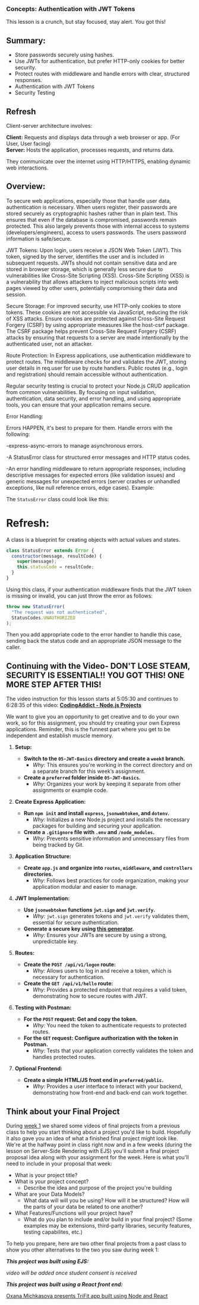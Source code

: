 
### Concepts: Authentication with JWT Tokens

This lesson is a crunch, but stay focused, stay alert. You got this!

## Summary:

 - Store passwords securely using hashes.
 - Use JWTs for authentication, but prefer HTTP-only cookies for better security.
 - Protect routes with middleware and handle errors with clear, structured responses.
 - Authentication with JWT Tokens
 - Security Testing

## Refresh
Client-server architecture involves:

**Client:** Requests and displays data through a web browser or app. (For User, User facing)</br>
**Server:** Hosts the application, processes requests, and returns data.

They communicate over the internet using HTTP/HTTPS, enabling dynamic web interactions.

## Overview: 

To secure web applications, especially those that handle user data, authentication is necessary. When users register, their passwords are stored securely as cryptographic hashes rather than in plain text. This ensures that even if the database is compromised, passwords remain protected. This also largely prevents those with internal access to systems (developers/engineers), access to users passwords. The users password information is safe/secure.

JWT Tokens: Upon login, users receive a JSON Web Token (JWT). This token, signed by the server, identifies the user and is included in subsequent requests. JWTs should not contain sensitive data and are stored in browser storage, which is generally less secure due to vulnerabilities like Cross-Site Scripting (XSS). Cross-Site Scripting (XSS) is a vulnerability that allows attackers to inject malicious scripts into web pages viewed by other users, potentially compromising their data and session.

Secure Storage: For improved security, use HTTP-only cookies to store tokens. These cookies are not accessible via JavaScript, reducing the risk of XSS attacks. Ensure cookies are protected against Cross-Site Request Forgery (CSRF) by using appropriate measures like the host-csrf package. The CSRF package helps prevent Cross-Site Request Forgery (CSRF) attacks by ensuring that requests to a server are made intentionally by the authenticated user, not an attacker.

Route Protection: In Express applications, use authentication middleware to protect routes. The middleware checks for and validates the JWT, storing user details in req.user for use by route handlers. Public routes (e.g., login and registration) should remain accessible without authentication.

Regular security testing is crucial to protect your Node.js CRUD application from common vulnerabilities. By focusing on input validation, authentication, data security, and error handling, and using appropriate tools, you can ensure that your application remains secure.

Error Handling: 

Errors HAPPEN, it's best to prepare for them. Handle errors with the following: 

-express-async-errors to manage asynchronous errors.

-A StatusError class for structured error messages and HTTP status codes.

-An error handling middleware to return appropriate responses, including descriptive messages for expected errors (like validation issues) and generic messages for unexpected errors (server crashes or unhandled exceptions, like null reference errors, edge cases).
Example: 

The `StatusError` class could look like this:

# Refresh:
A class is a blueprint for creating objects with actual values and states.

```javascript
class StatusError extends Error {
  constructor(message, resultCode) {
    super(message);
    this.statusCode = resultCode;
  }
}
```

Using this class, if your authentication middleware finds that the JWT token is missing or invalid, you can just throw the error as follows:

```javascript
throw new StatusError(
  "The request was not authenticated",
  StatusCodes.UNAUTHORIZED
);
```

Then you add appropriate code to the error handler to handle this case, sending back the status code and an appropriate JSON message to the caller.


## Continuing with the Video- DON'T LOSE STEAM, SECURITY IS ESSENTIAL!! YOU GOT THIS! ONE MORE STEP AFTER THIS!

The video instruction for this lesson starts at 5:05:30 and continues to 6:28:35 of this video:
**[CodingAddict - Node.js Projects](https://youtu.be/rltfdjcXjmk?t=18325)**


We want to give you an opportunity to get creative and to do your own work, so for this assignment, you should try creating your own Express applications. Reminder, this is the funnest part where you get to be independent and establish muscle memory. 



1. **Setup:**
   - **Switch to the `05-JWT-Basics` directory and create a `week8` branch.**
     - *Why:* This ensures you're working in the correct directory and on a separate branch for this week’s assignment.
   - **Create a `preferred` folder inside `05-JWT-Basics`.**
     - *Why:* Organizes your work by keeping it separate from other assignments or example code.

2. **Create Express Application:**
   - **Run `npm init` and install `express`, `jsonwebtoken`, and `dotenv`.**
     - *Why:* Initializes a new Node.js project and installs the necessary packages for building and securing your application.
   - **Create a `.gitignore` file with `.env` and `/node_modules`.**
     - *Why:* Prevents sensitive information and unnecessary files from being tracked by Git.

3. **Application Structure:**
   - **Create `app.js` and organize into `routes`, `middleware`, and `controllers` directories.**
     - *Why:* Follows best practices for code organization, making your application modular and easier to manage.

4. **JWT Implementation:**
   - **Use `jsonwebtoken` functions `jwt.sign` and `jwt.verify`.**
     - *Why:* `jwt.sign` generates tokens and `jwt.verify` validates them, essential for secure authentication.
   - **Generate a secure key using [this generator](https://www.random.org/strings/).**
     - *Why:* Ensures your JWTs are secure by using a strong, unpredictable key.

5. **Routes:**
   - **Create the `POST /api/v1/logon` route:**
     - *Why:* Allows users to log in and receive a token, which is necessary for authentication.
   - **Create the `GET /api/v1/hello` route:**
     - *Why:* Provides a protected endpoint that requires a valid token, demonstrating how to secure routes with JWT.

6. **Testing with Postman:**
   - **For the `POST` request: Get and copy the token.**
     - *Why:* You need the token to authenticate requests to protected routes.
   - **For the `GET` request: Configure authorization with the token in Postman.**
     - *Why:* Tests that your application correctly validates the token and handles protected routes.

7. **Optional Frontend:**
   - **Create a simple HTML/JS front end in `preferred/public`.**
     - *Why:* Provides a user interface to interact with your backend, demonstrating how front-end and back-end can work together.
    


## Think about your Final Project
During [week 1](?week=1&lesson=Node+Introduction) we shared some videos of final projects from a previous class to help you start thinking about a project you'd like to build.  Hopefully it also gave you an idea of what a finished final project might look like.  We're at the halfway point in class right now and in a few weeks (during the lesson on Server-Side Rendering with EJS) you'll submit a final project proposal idea along with your assignment for the week.  Here is what you'll need to include in your proposal that week: 

- What is your project title? 
- What is your project concept?
  - Describe the idea and purpose of the project you're building
- What are your Data Models?
  - What data will will you be using? How will it be structured? How will the parts of your data be related to one another?
- What Features/Functions will your project have?
  - What do you plan to include and/or build in your final project? (Some examples may be extensions, third-party libraries, security features, testing capabilites, etc.)

To help you prepare, here are two other final projects from a past class to show you other alternatives to the two you saw during week 1:

**_This project was built using EJS:_**

_video will be added once student consent is received_

**_This project was built using a React front end:_**

[Oxana Michkasova presents TriFit app built using Node and React](https://www.youtube.com/watch?v=_0uiXaADiFE)
